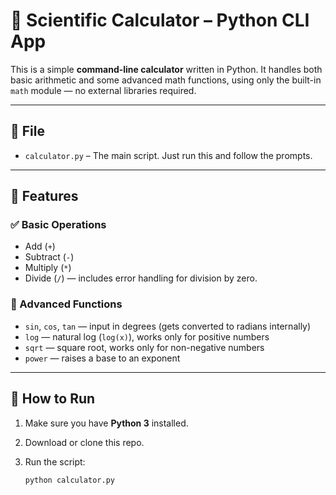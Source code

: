 # 🧮 Scientific Calculator – Python CLI App

This is a simple **command-line calculator** written in Python. It handles both basic arithmetic and some advanced math functions, using only the built-in `math` module — no external libraries required.

---

## 📁 File

- `calculator.py` – The main script. Just run this and follow the prompts.

---

## 🔧 Features

### ✅ Basic Operations

- Add (`+`)
- Subtract (`-`)
- Multiply (`*`)
- Divide (`/`) — includes error handling for division by zero.

### 🔬 Advanced Functions

- `sin`, `cos`, `tan` — input in degrees (gets converted to radians internally)
- `log` — natural log (`log(x)`), works only for positive numbers
- `sqrt` — square root, works only for non-negative numbers
- `power` — raises a base to an exponent

---

## 🚀 How to Run

1. Make sure you have **Python 3** installed.
2. Download or clone this repo.
3. Run the script:

   ```bash
   python calculator.py
